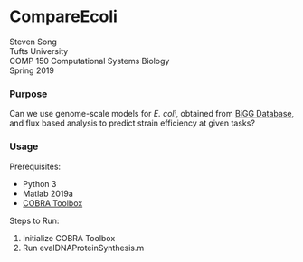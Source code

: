 # CompareEcoli
Steven Song  
Tufts University  
COMP 150 Computational Systems Biology  
Spring 2019  
  
### Purpose
Can we use genome-scale models for *E. coli*, obtained from [BiGG Database](https://github.com/sbrg/bigg_models), and flux based analysis to predict strain efficiency at given tasks?

### Usage
Prerequisites:  
- Python 3
- Matlab 2019a
- [COBRA Toolbox](https://github.com/opencobra/cobratoolbox)

Steps to Run:
1. Initialize COBRA Toolbox
2. Run evalDNAProteinSynthesis.m
